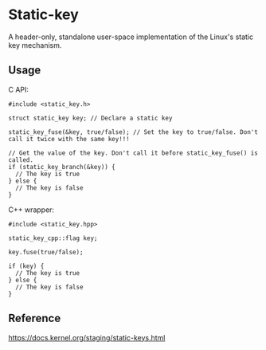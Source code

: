 # Static-key
A header-only, standalone user-space implementation of the Linux's static key mechanism.

## Usage

C API:
```
#include <static_key.h>

struct static_key key; // Declare a static key

static_key_fuse(&key, true/false); // Set the key to true/false. Don't call it twice with the same key!!!

// Get the value of the key. Don't call it before static_key_fuse() is called.
if (static_key_branch(&key)) {
  // The key is true
} else {
  // The key is false
}

```

C++ wrapper:

```
#include <static_key.hpp>

static_key_cpp::flag key;

key.fuse(true/false);

if (key) {
  // The key is true
} else {
  // The key is false
}

```

## Reference
https://docs.kernel.org/staging/static-keys.html
